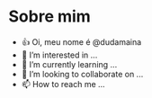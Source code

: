# Sobre mim

- :+1: Oi, meu nome é @dudamaina
- 👀 I’m interested in ...
- 🌱 I’m currently learning ...
- 💞️ I’m looking to collaborate on ...
- 📫 How to reach me ...

<!---
dudamaina/dudamaina is a ✨ special ✨ repository because its `README.md` (this file) appears on your GitHub profile.
You can click the Preview link to take a look at your changes.
--->

